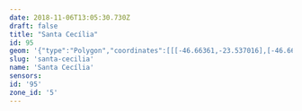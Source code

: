```yaml
---
date: 2018-11-06T13:05:30.730Z
draft: false
title: "Santa Cecília"
id: 95
geom: '{"type":"Polygon","coordinates":[[[-46.66361,-23.537016],[-46.661483,-23.538916],[-46.658397,-23.540724],[-46.655854,-23.541576],[-46.647909,-23.541797],[-46.647857,-23.541837],[-46.647862,-23.541524],[-46.64647,-23.540834],[-46.646562,-23.541437],[-46.645831,-23.541468],[-46.645725,-23.541401],[-46.645419,-23.5405],[-46.645419,-23.540281],[-46.645165,-23.540081],[-46.645084,-23.539804],[-46.646298,-23.539096],[-46.640416,-23.534893],[-46.640115,-23.534834],[-46.639178,-23.534915],[-46.639295,-23.534136],[-46.639485,-23.533704],[-46.640041,-23.533236],[-46.640596,-23.532602],[-46.642052,-23.53025],[-46.642592,-23.5296],[-46.643061,-23.529183],[-46.644085,-23.528523],[-46.644836,-23.5282],[-46.645438,-23.528015],[-46.646552,-23.527838],[-46.648029,-23.527887],[-46.648072,-23.527409],[-46.64785,-23.527303],[-46.649111,-23.525149],[-46.649567,-23.524541],[-46.652878,-23.518836],[-46.653258,-23.518438],[-46.653986,-23.517873],[-46.654352,-23.517858],[-46.655393,-23.518293],[-46.656016,-23.518686],[-46.658826,-23.52152],[-46.65954,-23.522397],[-46.659519,-23.522465],[-46.659745,-23.522867],[-46.660089,-23.523873],[-46.660684,-23.526278],[-46.660957,-23.526461],[-46.661199,-23.527815],[-46.661044,-23.527751],[-46.661052,-23.53189],[-46.661426,-23.532516],[-46.66153,-23.532933],[-46.66361,-23.537016]]]}'
slug: 'santa-cecilia'
name: 'Santa Cecília'
sensors:
id: '95'
zone_id: '5'
---
```

		